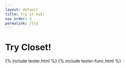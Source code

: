 ```yaml
---
layout: default
title: Try it out!
nav_order: 3
permalink: /try
---
```


# Try Closet!

<link rel="stylesheet" type="text/css" href="../css/tester.css">
<script src="../js/Main.js"></script>

{% include tester.html %}
{% include tester-func.html %}
